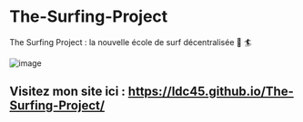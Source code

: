 # The-Surfing-Project

The Surfing Project : la nouvelle école de surf décentralisée :ocean: :surfer:

![image](https://user-images.githubusercontent.com/98770184/207053349-f67b9308-56b3-4d55-a7e9-5e0ae69172bd.png)


## Visitez mon site ici : https://ldc45.github.io/The-Surfing-Project/
